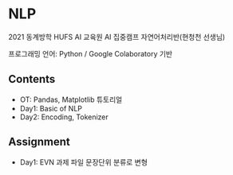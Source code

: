 # NLP
2021 동계방학 HUFS AI 교육원 AI 집중캠프 자연어처리반(현청천 선생님)

프로그래밍 언어: Python / Google Colaboratory 기반

## Contents
 - OT: Pandas, Matplotlib 튜토리얼
 - Day1: Basic of NLP
 - Day2: Encoding, Tokenizer

## Assignment
 - Day1: EVN 과제 파일 문장단위 분류로 변형
